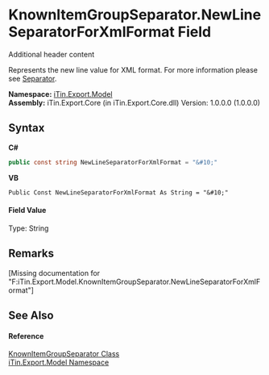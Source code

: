 # KnownItemGroupSeparator.NewLineSeparatorForXmlFormat Field
Additional header content 

Represents the new line value for XML format. For more information please see <a href="P_iTin_Export_Model_GroupItemModel_Separator">Separator</a>.

**Namespace:**&nbsp;<a href="N_iTin_Export_Model">iTin.Export.Model</a><br />**Assembly:**&nbsp;iTin.Export.Core (in iTin.Export.Core.dll) Version: 1.0.0.0 (1.0.0.0)

## Syntax

**C#**<br />
``` C#
public const string NewLineSeparatorForXmlFormat = "&#10;"
```

**VB**<br />
``` VB
Public Const NewLineSeparatorForXmlFormat As String = "&#10;"
```


#### Field Value
Type: String

## Remarks
\[Missing <remarks> documentation for "F:iTin.Export.Model.KnownItemGroupSeparator.NewLineSeparatorForXmlFormat"\]

## See Also


#### Reference
<a href="T_iTin_Export_Model_KnownItemGroupSeparator">KnownItemGroupSeparator Class</a><br /><a href="N_iTin_Export_Model">iTin.Export.Model Namespace</a><br />